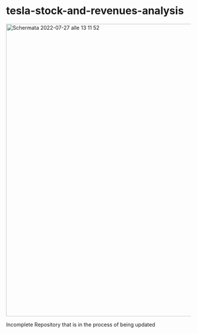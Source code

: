 # tesla-stock-and-revenues-analysis
<img width="800" alt="Schermata 2022-07-27 alle 13 11 52" src="https://user-images.githubusercontent.com/91341004/181233443-3f9410fa-f549-4f60-9cf4-3b7132449867.png">

Incomplete Repository that is in the process of being updated
